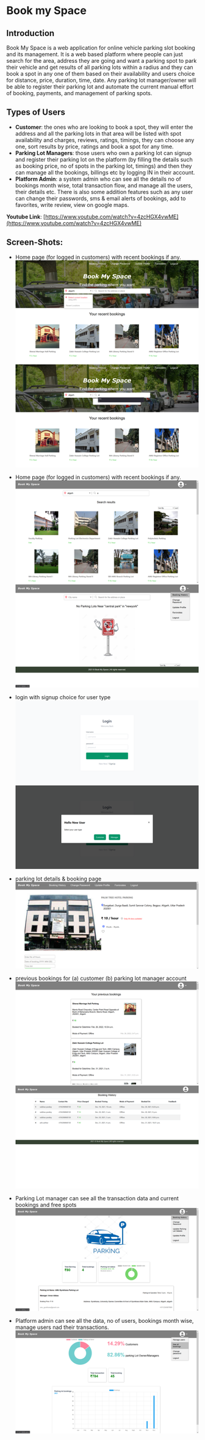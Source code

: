 # Book my Space

## Introduction
Book My Space is a web application for online vehicle parking slot booking and its management. It is a web based platform where people can just search for the area, address they are going and want a parking spot to park their vehicle and get results of all parking lots within a radius and they can book a spot in any one of them based on their
availability and users choice for distance, price, duration, time, date. Any parking lot manager/owner will be able to register their parking lot and automate the current manual effort of booking, payments, and management of parking spots.

## Types of Users
 - **Customer**:  the ones who are looking to book a spot, they will enter the address and all the parking lots in that area will be listed with spot availability and charges, reviews, ratings, timings, they can choose any one, sort results by price, ratings and book a spot for any time.
 - **Parking Lot Managers**: those users who own a parking lot can signup and register their parking lot on the platform (by filling the details such as booking price, no of spots in the parking lot, timings) and then they can manage all the bookings, billings etc by logging IN in their account. 
 - **Platform Admin**:  a system admin who can see all the details no of bookings month wise, total transaction flow, and manage all the users, their details etc. There is also some addition features such as any user can change their passwords, sms & email alerts of bookings, add to favorites, write review, view on google maps.

 **Youtube Link**: [https://www.youtube.com/watch?v=4zcHGX4vwME](https://www.youtube.com/watch?v=4zcHGX4vwME)
 
## Screen-Shots:
 - Home page (for logged in customers) with recent bookings if any.
![Screenshots/Screenshot (4).png](https://github.com/arib-ashhar/BookMySpace/blob/main/Screenshots/Screenshot%20(4).png)
![Screenshots/Screenshot (5).png](https://github.com/arib-ashhar/BookMySpace/blob/main/Screenshots/Screenshot%20(5).png)

 - Home page (for logged in customers) with recent bookings if any.
![Screenshots/Screenshot (6).png](https://github.com/arib-ashhar/BookMySpace/blob/main/Screenshots/Screenshot%20(6).png)
![Screenshots/Screenshot (11).png](https://github.com/arib-ashhar/BookMySpace/blob/main/Screenshots/Screenshot%20(11).png)

 - login with signup choice for user type
![Screenshots/Screenshot (425).png](https://github.com/arib-ashhar/BookMySpace/blob/main/Screenshots/Screenshot%20(425).png)
![Screenshots/Screenshot (426).png](https://github.com/arib-ashhar/BookMySpace/blob/main/Screenshots/Screenshot%20(426).png)

- parking lot details & booking page
![Screenshots/Screenshot (433).png](https://github.com/arib-ashhar/BookMySpace/blob/main/Screenshots/Screenshot%20(433).png)

- previous bookings for (a) customer (b) parking lot manager account
![Screenshots/Screenshot (12).png](https://github.com/arib-ashhar/BookMySpace/blob/main/Screenshots/Screenshot%20(12).png)
![Screenshots/Screenshot (16).png](https://github.com/arib-ashhar/BookMySpace/blob/main/Screenshots/Screenshot%20(16).png)

 - Parking Lot manager can see all the transaction data and current bookings and free spots
 ![Screenshots/Screenshot (15).png](https://github.com/arib-ashhar/BookMySpace/blob/main/Screenshots/Screenshot%20(15).png)
 
  - Platform admin can see all the data, no of users, bookings month wise, manage users nad their transactions.
 ![Screenshots/Screenshot (14).png](https://github.com/arib-ashhar/BookMySpace/blob/main/Screenshots/Screenshot%20(14).png)
 

